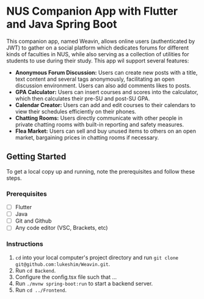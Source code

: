 # NUS Companion App with Flutter and Java Spring Boot

This companion app, named Weavin, allows online users (authenticated by JWT) to gather on a social platform which dedicates forums for different kinds of faculties in NUS, while also serving as a collection of utilities for students to use during their study. This app wil support several features:

* **Anonymous Forum Discussion:** Users can create new posts with a title, text content and several tags anonymously, facilitating an open discussion environment. Users can also add comments likes to posts. 
* **GPA Calculator:** Users can insert courses and scores into the calculator, which then calculates their pre-SU and post-SU GPA.
* **Calendar Creator:** Users can add and edit courses to their calendars to view their schedules efficiently on their phones.
* **Chatting Rooms:** Users directly communicate with other people in private chatting rooms with built-in reporting and safety measures.
* **Flea Market:** Users can sell and buy unused items to others on an open market, bargaining prices in chatting rooms if necessary.

## Getting Started

To get a local copy up and running, note the prerequisites and follow these steps.

### Prerequisites

- [ ] Flutter
- [ ] Java
- [ ] Git and Github
- [ ] Any code editor (VSC, Brackets, etc)

### Instructions
1. `cd` into your local computer's project directory and run `git clone git@github.com:lukeshim/Weavin.git`.
2. Run `cd Backend`.
3. Configure the config.tsx file such that ...
4. Run `./mvnw spring-boot:run` to start a backend server.
5. Run `cd ../Frontend`.
